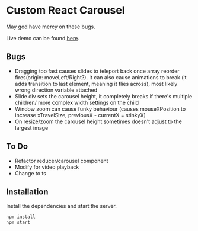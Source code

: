 # Custom React Carousel

May god have mercy on these bugs.

Live demo can be found [here](https://custom-react-carousel.netlify.app/).

## Bugs

- Dragging too fast causes slides to teleport back once array reorder fires(origin: moveLeft/Right?). It can also cause animations to break (it adds transition to last element, meaning it flies across), most likely wrong direction variable attached
- Slide div sets the carousel height, it completely breaks if there's multiple children/ more complex width settings on the child
- Window zoom can cause funky behaviour (causes mouseXPosition to increase xTravelSize, previousX - currentX = stinkyX)
- On resize/zoom the carousel height sometimes doesn't adjust to the largest image

## To Do

- Refactor reducer/carousel component
- Modify for video playback
- Change to ts

## Installation

Install the dependencies and start the server.

```sh
npm install
npm start
```
